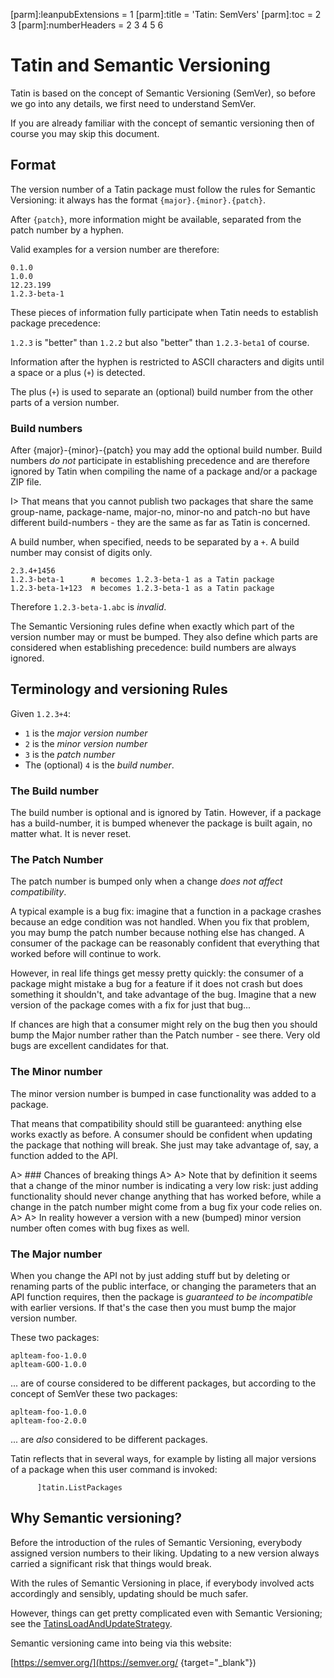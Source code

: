 [parm]:leanpubExtensions = 1
[parm]:title             = 'Tatin: SemVers'
[parm]:toc               = 2 3
[parm]:numberHeaders     = 2 3 4 5 6


# Tatin and Semantic Versioning

Tatin is based on the concept of Semantic Versioning (SemVer), so before we go into any details, we first need to understand SemVer. 

If you are already familiar with the concept of semantic versioning then of course you may skip this document.

## Format

The version number of a Tatin package must follow the rules for Semantic Versioning: it always has the format `{major}.{minor}.{patch}`. 

After `{patch}`, more information might be available, separated from the patch number by a hyphen.

Valid examples for a version number are therefore:

```
0.1.0
1.0.0
12.23.199
1.2.3-beta-1     
```

These pieces of information fully participate when Tatin needs to establish package precedence:

`1.2.3` is "better" than  `1.2.2` but also "better" than `1.2.3-beta1` of course.

Information after the hyphen is restricted to ASCII characters and digits until a space or a plus (`+`) is detected. 

The plus (`+`) is used to separate an (optional) build number from the other parts of a version number.

### Build numbers

After {major}-{minor}-{patch} you may add the optional build number. Build numbers _do not_ participate in establishing precedence and are therefore ignored by Tatin when compiling the name of a package and/or a package ZIP file.

I> That means that you cannot publish two packages that share the same group-name, package-name, major-no, minor-no and patch-no but have different build-numbers - they are the same as far as Tatin is concerned.

A build number, when specified, needs to be separated by a `+`. A build number may consist of digits only.

```
2.3.4+1456
1.2.3-beta-1      ⍝ becomes 1.2.3-beta-1 as a Tatin package
1.2.3-beta-1+123  ⍝ becomes 1.2.3-beta-1 as a Tatin package
```

Therefore `1.2.3-beta-1.abc` is _invalid_.

The Semantic Versioning rules define when exactly which part of the version number may or must be bumped. They also define which parts are considered when establishing precedence: build numbers are always ignored.

## Terminology and versioning Rules

Given `1.2.3+4`:

* `1` is the _major version number_
* `2` is the _minor version number_
* `3` is the _patch number_ 
* The (optional) `4` is the _build number_.

### The Build number

The build number is optional and is ignored by Tatin. However, if a package has a build-number, it is bumped whenever the package is built again, no matter what. It is never reset. 

### The Patch Number

The patch number is bumped only when a change _does not affect compatibility_. 

A typical example is a bug fix: imagine that a function in a package crashes because an edge condition was not handled. When you fix that problem, you may bump the patch number because nothing else has changed. A consumer of the package can be reasonably confident that everything that worked before will continue to work.

However, in real life things get messy pretty quickly: the consumer of a package might mistake a bug for a feature if it does not crash but does something it shouldn't, and take advantage of the bug. Imagine that a new version of the package comes with a fix for just that bug...

If chances are high that a consumer might rely on the bug then you should bump the Major number rather than the Patch number - see there. Very old bugs are excellent candidates for that.

### The Minor number

The minor version number is bumped in case functionality was added to a package. 

That means that compatibility should still be guaranteed: anything else works exactly as before. A consumer should be confident when updating the package that nothing will break. She just may take advantage of, say, a function added to the API.

A> ### Chances of breaking things
A>
A> Note that by definition it seems that a change of the minor number is indicating a very low risk: just adding functionality should never change anything that has worked before, while a change in the patch number might come from a bug fix your code relies on. 
A>
A> In reality however a version with a new (bumped) minor version number often comes with bug fixes as well.

### The Major number

When you change the API not by just adding stuff but by deleting or renaming parts of the public interface, or changing the parameters that an API function requires, then the package is _guaranteed to be incompatible_ with earlier versions. If that's the case then you must bump the major version number.

These two packages:

```
aplteam-foo-1.0.0
aplteam-GOO-1.0.0
```

... are of course considered to be different packages, but according to the concept of SemVer these two packages:

```
aplteam-foo-1.0.0
aplteam-foo-2.0.0
```

... are _also_ considered to be different packages.

Tatin reflects that in several ways, for example by listing all major versions of a package when this user command is invoked:

```
      ]tatin.ListPackages
```


## Why Semantic versioning?

Before the introduction of the rules of Semantic Versioning, everybody assigned version numbers to their liking. Updating to a new version always carried a significant risk that things would break.

With the rules of Semantic Versioning in place, if everybody involved acts accordingly and sensibly, updating should be much safer. 

However, things can get pretty complicated even with Semantic Versioning; see the [TatinsLoadAndUpdateStrategy](TatinsLoadAndUpdateStrategy.html "Link to the HTML document").

Semantic versioning came into being via this website:

[https://semver.org/](https://semver.org/ {target="_blank"})


